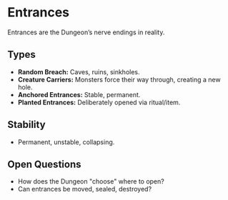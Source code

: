 # Entrances

Entrances are the Dungeon’s nerve endings in reality.  

## Types
- **Random Breach:** Caves, ruins, sinkholes.  
- **Creature Carriers:** Monsters force their way through, creating a new hole.  
- **Anchored Entrances:** Stable, permanent.  
- **Planted Entrances:** Deliberately opened via ritual/item.  

## Stability
- Permanent, unstable, collapsing.  

## Open Questions
- How does the Dungeon "choose" where to open?  
- Can entrances be moved, sealed, destroyed?  
